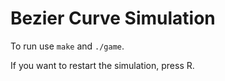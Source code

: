 # Bezier Curve Simulation

To run use `make` and `./game`.

If you want to restart the simulation, press R.

